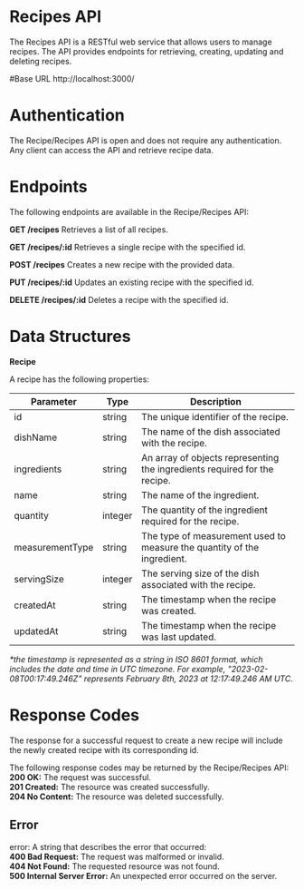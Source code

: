 # **Recipes API**

The Recipes API is a RESTful web service that allows users to manage recipes. The API provides endpoints for retrieving, creating, updating and deleting recipes.


#Base URL
http://localhost:3000/


# Authentication
The Recipe/Recipes API is open and does not require any authentication. Any client can access the API and retrieve recipe data.


# Endpoints
The following endpoints are available in the Recipe/Recipes API:

**GET /recipes**
Retrieves a list of all recipes.

**GET /recipes/:id**
Retrieves a single recipe with the specified id.

**POST /recipes**
Creates a new recipe with the provided data.

**PUT /recipes/:id**
Updates an existing recipe with the specified id.

**DELETE /recipes/:id**
Deletes a recipe with the specified id.


# Data Structures
**Recipe**

A recipe has the following properties:

| Parameter	| Type | Description |
| --- | --- | --- |
| id	| string	| The unique identifier of the recipe. |
| dishName	| string	| The name of the dish associated with the recipe. |
| ingredients	| string	| An array of objects representing the ingredients required for the recipe.  |
| name	| string	| The name of the ingredient. |
| quantity	| integer	| The quantity of the ingredient required for the recipe. |
| measurementType	| string	| The type of measurement used to measure the quantity of the ingredient. |
| servingSize	| integer	| The serving size of the dish associated with the recipe. |
| createdAt	| string	| The timestamp when the recipe was created. |
| updatedAt	| string	| The timestamp when the recipe was last updated. |

_*the timestamp is represented as a string in ISO 8601 format, which includes the date and time in UTC timezone. For example, "2023-02-08T00:17:49.246Z" represents February 8th, 2023 at 12:17:49.246 AM UTC._

# Response Codes
The response for a successful request to create a new recipe will include the newly created recipe with its corresponding id.

The following response codes may be returned by the Recipe/Recipes API:\
**200 OK:** The request was successful.\
**201 Created:** The resource was created successfully.\
**204 No Content:** The resource was deleted successfully.

## Error
error: A string that describes the error that occurred:\
**400 Bad Request:** The request was malformed or invalid.\
**404 Not Found:** The requested resource was not found.\
**500 Internal Server Error:** An unexpected error occurred on the server.
